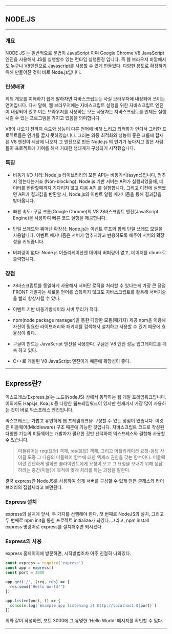 <hr/>

## NODE.JS

---

### 개요

NODE JS 는 일반적으로 문법이 JavaScript 이며 Google Chrome V8 JavaScript 엔진을 사용해서 
JS를 실행할수 있는 런타임 실행환경 입니다.
즉 웹 브라우저 바깥에서도 누구나 V8엔진으로 Javascript를 사용할 수 있게 만들었다.
다양한 용도로 확장하기 위해 만들어진 것이 바로 Node.js입니다.

### 탄생배경

위의 개요를 이해하기 쉽게 말하자면 자바스크립트는 사실 브라우저에 내장되어 쓰이는 언어입니다.
다시 말해, 웹 브라우저에는 자바스크립트 실행을 위한 자바스크립트 엔진이 내장되어 있고 
이는 브라우저를 사용하는 모든 사용자는 자바스크립트를 언제든 실행 시킬 수 있는 프로그램을 가지고 있음을 의미합니다.

V8이 나오기 전까지 속도와 성능이 다른 언어에 비해 느리고 최적화가 안되서 그러한 프로젝트들은 인기를 끌지 못하였습니다.
그러는 와중 최적화와 성능이 좋은 크롬에 탑재된 V8 엔진이 세상에 나오자 그 엔진으로 만든 Node.js 의 인기가 높아지고 많은 사람들이 프로젝트에 기여를 해서 거대한 생태계가 구성되기 시작했습니다.

### 특징
 - 비동기 I/O 처리: Node.js 라이브러리의 모든 API는 비동기식(async)입니다, 멈추지 않는다는거죠 (Non-blocking). 
   Node.js 기반 서버는 API가 실행되었을때, 데이터를 반환할때까지 기다리지 않고 다음 API 를 실행합니다. 
   그리고 이전에 실행했던 API가 결과값을 반환할 시, Node.js의 이벤트 알림 메커니즘을 통해 결과값을 받아옵니다.
   

 - 빠른 속도: 구글 크롬(Google Chrome)의 V8 자바스크립트 엔진(JavaScript Engine)을 사용하여 빠른 코드 실행을 제공합니다.

   
 - 단일 쓰레드와 뛰어난 확장성: Node.js는 이벤트 루프와 함께 단일 쓰레드 모델을 사용합니다. 
   이벤트 메커니즘은 서버가 멈추지않고 반응하도록 해주어 서버의 확장성을 키워줍니다.

   
 - 버퍼링이 없다: Node.js 어플리케이션엔 데이터 버퍼링이 없고, 데이터를 chunk로 출력합니다.

### 장점

 - 자바스크립트를 동일하게 사용해서 서버단 로직을 처리할 수 있다는게 가장 큰 장점 FRONT 개발자는 새로운 언어를 습득하지 않고도 자바스크립트를 활용해 서버기술을 빨리 향상시킬 수 있다.


 - 이벤트 기반 비동기방식이라 서버 무리가 적다.


 - npm(node package manager)을 통한 다양한 모듈(패키지) 제공 npm을 이용해 자신이 필요한 라이브러리와 패키지를 검색해서 설치하고 사용할 수 있기 때문에 효율성이 좋다.


 - 구글이 만드는 JavaScript 엔진을 사용한다. 구글은 V8 엔진 성능 업그레이드를 계속 하고 있다.


 - C++로 개발된 V8 JavaScript 엔진이기 때문에 확장성이 좋다.

---

## Express란?

익스프레스(Express.js)는 노드(NodeJS) 상에서 동작하는 웹 개발 프레임워크입니다. 
이외에도 Hapi.js, Koa.js 등 다양한 웹프레임워크이 있지만 현재까지 가장 많이 사용하는 것이 바로 익스프레스 엔진입니다.

익스프레스는 가볍고 유연하게 웹 프레임워크을 구성할 수 있는 장점이 있습니다. 
이것은 미들웨어(Middleware) 구조 때문에 가능한 것입니다. 
자바스크립트 코드로 작성된 다양한 기능의 미들웨어는 개발자가 필요한 것만 선택하여 익스프레스와 결합해 사용할 수 있습니다. 

>미들웨어는 req(요청) 객체, res(응답) 객체, 그리고 어플리케이션 요청-응답 사이클 도중 그 다음의 미들웨어 함수에 대한 엑세스 권한을 갖는 함수이다.
>미들웨어란 간단하게 말하면 클라이언트에게 요청이 오고 그 요청을 보내기 위해 응답하려는 중간(미들)에 목적에 맞게 처리를 하는 과정을 말한다.

결국 express란 NodeJS를 사용하여 쉽게 서버를 구성할 수 있게 만든 클래스와 라이브러리의 집합체라고 보면된다.


### Express 설치
express의 설치에 앞서, 두 가지를 선행해야 한다.
첫 번째로 NodeJS의 설치, 그리고 두 번째로 npm init을 통한 프로젝트 initialize가 되겠다.
그리고, npm install express 명령어로 express를 설치해주면 되시겠다.

### Express의 사용
express 홈페이지에 방문하면, 시작방법조차 아주 친절히 나와있다.

```jsx
const express = require('express')
const app = express()
const port = 3000

app.get('/', (req, res) => {
  res.send('Hello World!')
})

app.listen(port, () => {
  console.log(`Example app listening at http://localhost:${port}`)
})
```
위와 같이 작성하면, 포트 3000에 그 유명한 'Hello World' 메시지를 확인할 수 있다.

---

